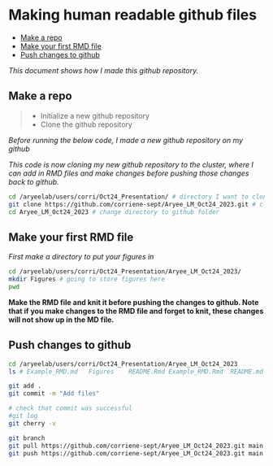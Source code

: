 Making human readable github files
================

- [Make a repo](#make-a-repo)
- [Make your first RMD file](#make-your-first-rmd-file)
- [Push changes to github](#push-changes-to-github)

*This document shows how I made this github repository.*

## Make a repo

> - Initialize a new github repository
> - Clone the github repository

*Before running the below code, I made a new github repository on my
github*

*This code is now cloning my new github repository to the cluster, where
I can add in RMD files and make changes before pushing those changes
back to github.*

``` bash
cd /aryeelab/users/corri/Oct24_Presentation/ # directory I want to clone the github into
git clone https://github.com/corriene-sept/Aryee_LM_Oct24_2023.git # clone github
cd Aryee_LM_Oct24_2023 # change directory to github folder
```

## Make your first RMD file

*First make a directory to put your figures in*

``` bash
cd /aryeelab/users/corri/Oct24_Presentation/Aryee_LM_Oct24_2023/
mkdir Figures # going to store figures here
pwd
```

**Make the RMD file and knit it before pushing the changes to github.
Note that if you make changes to the RMD file and forget to knit, these
changes will not show up in the MD file.**

## Push changes to github

``` bash
cd /aryeelab/users/corri/Oct24_Presentation/Aryee_LM_Oct24_2023
ls # Example_RMD.md   Figures    README.Rmd Example_RMD.Rmd  README.md

git add .
git commit -m "Add files"

# check that commit was successful
#git log
git cherry -v

git branch
git pull https://github.com/corriene-sept/Aryee_LM_Oct24_2023.git main
git push https://github.com/corriene-sept/Aryee_LM_Oct24_2023.git main
```
